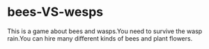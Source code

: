 # bees-VS-wesps
This is a game about bees and wasps.You need to survive the wasp rain.You can hire many different kinds of bees and plant flowers.
